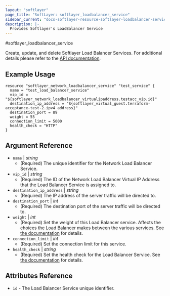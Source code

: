 ```yaml
---
layout: "softlayer"
page_title: "SoftLayer: softlayer_loadbalancer_service"
sidebar_current: "docs-softlayer-resource-softlayer-loadbalancer-service"
description: |-
  Provides Softlayer's LoadBalancer Service
---
```


#softlayer_loadbalancer_service

Create, update, and delete Softlayer Load Balancer Services. For additional details please refer to the [API documentation](http://sldn.softlayer.com/reference/datatypes/SoftLayer_Network_LoadBalancer_Service).
## Example Usage

```
resource "softlayer_network_loadbalancer_service" "test_service" {
  name = "test_load_balancer_service"
  vip_id = "${softlayer_network_loadbalancer_virtualipaddress.testacc_vip.id}"
  destination_ip_address = "${softlayer_virtual_guest.terraform-acceptance-test-2.ipv4_address}"
  destination_port = 89
  weight = 55
  connection_limit = 5000
  health_check = "HTTP"
}
```

## Argument Reference

* `name` | *string*
    * (Required) The unique identifier for the Network Load Balancer Service.
* `vip_id` | *string*
    * (Required) The ID of the Network Load Balancer Virtual IP Address that the Load Balancer Service is assigned to.
* `destination_ip_address` | *string*
    * (Required) The IP address of the server traffic will be directed to.
* `destination_port` | *int*
    * (Required) The destination port of the server traffic will be directed to.
* `weight` | *int*
    * (Required) Set the weight of this Load Balancer service. Affects the choices the Load Balancer makes between the various services. See [the documentation](http://sldn.softlayer.com/reference/datatypes/SoftLayer_Network_LoadBalancer_Service) for details.
* `connection_limit` | *int*
    * (Required) Set the connection limit for this service.
* `health_check` | *string*
    * (Required) Set the health check for the Load Balancer Service. See [the documentation](http://sldn.softlayer.com/reference/datatypes/SoftLayer_Network_LoadBalancer_Service) for details.

## Attributes Reference

* `id` - The Load Balancer Service unique identifier.
